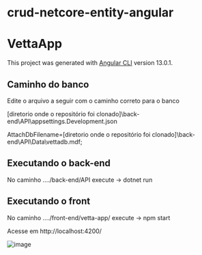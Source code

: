 # crud-netcore-entity-angular

# VettaApp

This project was generated with [Angular CLI](https://github.com/angular/angular-cli) version 13.0.1.

## Caminho do banco

Edite o arquivo a seguir com o caminho correto para o banco

[diretorio onde o repositório foi clonado]\back-end\API\appsettings.Development.json

AttachDbFilename=[diretorio onde o repositório foi clonado]\\back-end\\API\\Data\\vettadb.mdf;

## Executando o back-end
No caminho ..../back-end/API execute -> dotnet run

## Executando o front
No caminho ..../front-end/vetta-app/ execute -> npm start

Acesse em http://localhost:4200/

![image](https://user-images.githubusercontent.com/18562298/151896750-08540ec0-6174-435a-b1bc-b471620d604e.png)
